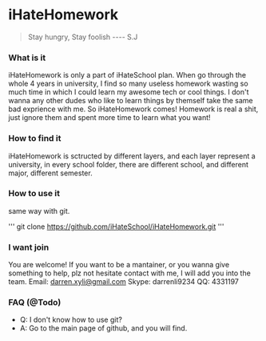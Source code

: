 iHateHomework
=============
> Stay hungry, Stay foolish ---- S.J

### What is it 
iHateHomework is only a part of iHateSchool plan. When go through the whole 4 years in university,
I find so many useless homework wasting so much time in which I could learn my awesome tech or cool things.
I don't wanna any other dudes who like to learn things by themself take the same bad exprience with me.
So iHateHomework comes! Homework is real a shit, just ignore them and spent more time to learn what you want!

### How to find it
iHateHomework is sctructed by different layers, and each layer represent a university, in every school folder,
there are different school, and different major, different semester.

### How to use it
same way with git.

'''
git clone https://github.com/iHateSchool/iHateHomework.git
'''

### I want join
You are welcome! If you want to be a mantainer, or you wanna give something to help, plz not hesitate contact with
me, I will add you into the team.
Email: darren.xyli@gmail.com
Skype: darrenli9234
QQ: 4331197

### FAQ (@Todo)
+ Q: I don't know how to use git?
+ A: Go to the main page of github, and you will find.

